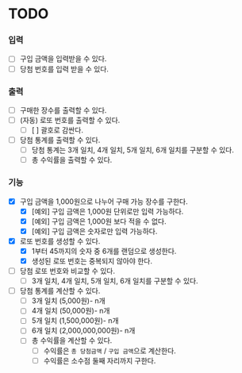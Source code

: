 # TODO

### 입력
- [ ] 구입 금액을 입력받을 수 있다.
- [ ] 당첨 번호를 입력 받을 수 있다.

### 출력
- [ ] 구매한 장수를 출력할 수 있다.
- [ ] (자동) 로또 번호를 출력할 수 있다.
  - [ ] [ ] 괄호로 감싼다.
- [ ] 당첨 통계를 출력할 수 있다.
  - [ ] 당첨 통계는 3개 일치, 4개 일치, 5개 일치, 6개 일치를 구분할 수 있다.
  - [ ] 총 수익률을 출력할 수 있다.
### 기능 
- [x] 구입 금액을 1,000원으로 나누어 구매 가능 장수를 구한다.
  - [x] [예외] 구입 금액은 1,000원 단위로만 입력 가능하다.
  - [x] [예외] 구입 금액은 1,000원 보다 적을 수 없다.
  - [x] [예외] 구입 금액은 숫자로만 입력 가능하다.
- [x] 로또 번호를 생성할 수 있다.
  - [x] 1부터 45까지의 숫자 중 6개를 랜덤으로 생성한다.
  - [x] 생성된 로또 번호는 중복되지 않아야 한다.
- [ ] 당첨 로또 번호와 비교할 수 있다.
    - [ ] 3개 일치, 4개 일치, 5개 일치, 6개 일치를 구분할 수 있다.
- [ ] 당첨 통계를 계산할 수 있다.
    - [ ] 3개 일치 (5,000원)- n개
    - [ ] 4개 일치 (50,000원)- n개
    - [ ] 5개 일치 (1,500,000원)- n개
    - [ ] 6개 일치 (2,000,000,000원)- n개
    - [ ] 총 수익률을 계산할 수 있다.
        - [ ] 수익률은 `총 당첨금액` / `구입 금액`으로 계산한다.
        - [ ] 수익률은 소수점 둘째 자리까지 구한다.
